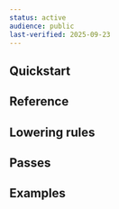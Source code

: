 ```yaml
---
status: active
audience: public
last-verified: 2025-09-23
---
```


## Quickstart

## Reference

## Lowering rules

## Passes

## Examples
